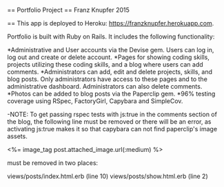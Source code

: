 == Portfolio Project
== Franz Knupfer 2015

== This app is deployed to Heroku: https://franzknupfer.herokuapp.com.

Portfolio is built with Ruby on Rails. It includes the following functionality:

*Administrative and User accounts via the Devise gem. Users can log in, log out and create or delete account.
*Pages for showing coding skills, projects utilizing these coding skills, and a blog where users can add comments.
*Administrators can add, edit and delete projects, skills, and blog posts. Only administrators have access to these pages and to the administrative dashboard. Administrators can also delete comments.
*Photos can be added to blog posts via the Paperclip gem.
*96% testing coverage using RSpec, FactoryGirl, Capybara and SimpleCov.


-NOTE: To get passing rspec tests with js:true in the comments section of the blog, the following line must be removed or there will be an error, as activating js:true makes it so that capybara can not find paperclip's image assets.

<%= image_tag post.attached_image.url(:medium) %>

must be removed in two places:

views/posts/index.html.erb (line 10)
views/posts/show.html.erb (line 2)
